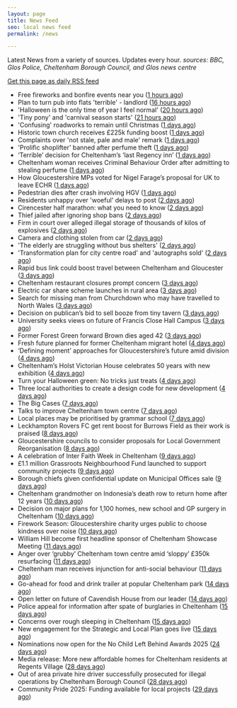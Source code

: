 ```yaml
---
layout: page
title: News Feed
seo: local news feed
permalink: /news

---
```


Latest News from a variety of sources. Updates every hour.
_sources: BBC, Glos Police, Cheltenham Borough Council, and Glos news centre_

[Get this page as daily RSS feed](/daily.rss)

<!-- news_marker starts -->
- Free fireworks and bonfire events near you ([1 hours ago](https://www.bbc.com/news/articles/cx2pjk27ryvo?at_medium=RSS&at_campaign=rss))
- Plan to turn pub into flats 'terrible' - landlord ([16 hours ago](https://www.bbc.com/news/articles/cpq1509ndryo?at_medium=RSS&at_campaign=rss))
- 'Halloween is the only time of year I feel normal' ([20 hours ago](https://www.bbc.com/news/videos/c1j8z65k7d2o?at_medium=RSS&at_campaign=rss))
- 'Tiny pony' and 'carnival season starts' ([21 hours ago](https://www.bbc.com/news/articles/cg4329466dqo?at_medium=RSS&at_campaign=rss))
- 'Confusing' roadworks to remain until Christmas ([1 days ago](https://www.bbc.com/news/articles/c993ggnvg7lo?at_medium=RSS&at_campaign=rss))
- Historic town church receives £225k funding boost ([1 days ago](https://www.bbc.com/news/articles/cn40wlxlv2go?at_medium=RSS&at_campaign=rss))
- Complaints over 'not stale, pale and male' remark ([1 days ago](https://www.bbc.com/news/articles/c874y44z748o?at_medium=RSS&at_campaign=rss))
- 'Prolific shoplifter' banned after perfume theft ([1 days ago](https://www.bbc.com/news/articles/cd0477zxpnro?at_medium=RSS&at_campaign=rss))
- ‘Terrible’ decision for Cheltenham’s ‘last Regency inn’ ([1 days ago](https://gloucesternewscentre.co.uk/terrible-decision-for-cheltenhams-last-regency-inn/))
- Cheltenham woman receives Criminal Behaviour Order after admitting to stealing perfume ([1 days ago](https://gloucesternewscentre.co.uk/cheltenham-woman-receives-criminal-behaviour-order-after-admitting-to-stealing-perfume/))
- How Gloucestershire MPs voted for Nigel Farage’s proposal for UK to leave ECHR ([1 days ago](https://gloucesternewscentre.co.uk/how-gloucestershire-mps-voted-for-nigel-farages-proposal-for-uk-to-leave-echr/))
- Pedestrian dies after crash involving HGV ([1 days ago](https://www.bbc.com/news/articles/c62elxgj0y9o?at_medium=RSS&at_campaign=rss))
- Residents unhappy over 'woeful' delays to post ([2 days ago](https://www.bbc.com/news/articles/cyv8n0v8pq6o?at_medium=RSS&at_campaign=rss))
- Cirencester half marathon: what you need to know ([2 days ago](https://www.bbc.com/news/articles/c1e302gg77yo?at_medium=RSS&at_campaign=rss))
- Thief jailed after ignoring shop bans ([2 days ago](https://www.bbc.com/news/articles/c04gr0xl7p2o?at_medium=RSS&at_campaign=rss))
- Firm in court over alleged illegal storage of thousands of kilos of explosives ([2 days ago](https://gloucesternewscentre.co.uk/firm-in-court-over-alleged-illegal-storage-of-thousands-of-kilos-of-explosives/))
- Camera and clothing stolen from car ([2 days ago](https://gloucesternewscentre.co.uk/camera-and-clothing-stolen-from-car/))
- 'The elderly are struggling without bus shelters' ([2 days ago](https://www.bbc.com/news/articles/cz9135kwyljo?at_medium=RSS&at_campaign=rss))
- 'Transformation plan for city centre road' and 'autographs sold' ([2 days ago](https://www.bbc.com/news/articles/cr7m41djdnxo?at_medium=RSS&at_campaign=rss))
- Rapid bus link could boost travel between Cheltenham and Gloucester ([3 days ago](https://gloucesternewscentre.co.uk/rapid-bus-link-could-boost-travel-between-cheltenham-and-gloucester/))
- Cheltenham restaurant closures prompt concern ([3 days ago](https://www.bbc.com/news/articles/cj97vr337y1o?at_medium=RSS&at_campaign=rss))
- Electric car share scheme launches in rural area ([3 days ago](https://www.bbc.com/news/articles/c2dr4kr6x1lo?at_medium=RSS&at_campaign=rss))
- Search for missing man from Churchdown who may have travelled to North Wales ([3 days ago](https://gloucesternewscentre.co.uk/search-for-missing-man-from-churchdown-who-may-have-travelled-to-north-wales/))
- Decision on publican’s bid to sell booze from tiny tavern ([3 days ago](https://gloucesternewscentre.co.uk/decision-on-publicans-bid-to-sell-booze-from-tiny-tavern/))
- University seeks views on future of Francis Close Hall Campus ([3 days ago](https://gloucesternewscentre.co.uk/university-seeks-views-on-future-of-francis-close-hall-campus/))
- Former Forest Green forward Brown dies aged 42 ([3 days ago](https://www.bbc.com/sport/football/articles/crl2z872zz6o?at_medium=RSS&at_campaign=rss))
- Fresh future planned for former Cheltenham migrant hotel ([4 days ago](https://gloucesternewscentre.co.uk/fresh-future-planned-for-former-cheltenham-migrant-hotel/))
- ‘Defining moment’ approaches for Gloucestershire’s future amid division ([4 days ago](https://gloucesternewscentre.co.uk/defining-moment-approaches-for-gloucestershires-future-amid-division/))
- Cheltenham’s Holst Victorian House celebrates 50 years with new exhibition ([4 days ago](https://gloucesternewscentre.co.uk/cheltenhams-holst-victorian-house-celebrates-50-years-with-new-exhibition/))
- Turn your Halloween green: No tricks just treats ([4 days ago](https://www.cheltenham.gov.uk/news/article/3063/turn_your_halloween_green_no_tricks_just_treats))
- Three local authorities to create a design code for new development ([4 days ago](https://www.cheltenham.gov.uk/news/article/3062/three_local_authorities_to_create_a_design_code_for_new_development))
- The Big Cases ([7 days ago](https://www.bbc.co.uk/iplayer/episode/m002lsdp?at_medium=RSS&at_campaign=rss))
- Talks to improve Cheltenham town centre ([7 days ago](https://gloucesternewscentre.co.uk/talks-to-improve-cheltenham-town-centre/))
- Local places may be prioritised by grammar school ([7 days ago](https://www.bbc.co.uk/sounds/play/p0mblh4x?at_medium=RSS&at_campaign=rss))
- Leckhampton Rovers FC get rent boost for Burrows Field as their work is praised ([8 days ago](https://gloucesternewscentre.co.uk/leckhampton-rovers-fc-get-rent-boost-for-burrows-field-as-their-work-is-praised/))
- Gloucestershire councils to consider proposals for Local Government Reorganisation ([8 days ago](https://gloucesternewscentre.co.uk/gloucestershire-councils-to-consider-proposals-for-local-government-reorganisation/))
- A celebration of Inter Faith Week in Cheltenham ([9 days ago](https://www.cheltenham.gov.uk/news/article/3061/a_celebration_of_inter_faith_week_in_cheltenham))
- £1.1 million Grassroots Neighbourhood Fund launched to support community projects ([9 days ago](https://gloucesternewscentre.co.uk/1-1-million-grassroots-neighbourhood-fund-launched-to-support-community-projects/))
- Borough chiefs given confidential update on Municipal Offices sale ([9 days ago](https://gloucesternewscentre.co.uk/borough-chiefs-given-confidential-update-on-municipal-offices-sale/))
- Cheltenham grandmother on Indonesia’s death row to return home after 12 years ([10 days ago](https://gloucesternewscentre.co.uk/cheltenham-grandmother-on-indonesias-death-row-to-return-home-after-12-years/))
- Decision on major plans for 1,100 homes, new school and GP surgery in Cheltenham ([10 days ago](https://gloucesternewscentre.co.uk/decision-on-major-plans-for-1100-homes-new-school-and-gp-surgery-in-cheltenham/))
- Firework Season: Gloucestershire charity urges public to choose kindness over noise ([10 days ago](https://gloucesternewscentre.co.uk/firework-season-gloucestershire-charity-urges-public-to-choose-kindness-over-noise/))
- William Hill become first headline sponsor of Cheltenham Showcase Meeting ([11 days ago](https://gloucesternewscentre.co.uk/william-hill-become-first-headline-sponsor-of-cheltenham-showcase-meeting/))
- Anger over ‘grubby’ Cheltenham town centre amid ‘sloppy’ £350k resurfacing ([11 days ago](https://gloucesternewscentre.co.uk/anger-over-grubby-cheltenham-town-centre-amid-sloppy-350k-resurfacing/))
- Cheltenham man receives injunction for anti-social behaviour ([11 days ago](https://www.cheltenham.gov.uk/news/article/3060/cheltenham_man_receives_injunction_for_anti-social_behaviour))
- Go-ahead for food and drink trailer at popular Cheltenham park ([14 days ago](https://gloucesternewscentre.co.uk/go-ahead-for-food-and-drink-trailer-at-popular-cheltenham-park/))
- Open letter on future of Cavendish House from our leader ([14 days ago](https://www.cheltenham.gov.uk/news/article/3058/open_letter_on_future_of_cavendish_house_from_our_leader))
- Police appeal for information after spate of burglaries in Cheltenham ([15 days ago](https://gloucesternewscentre.co.uk/police-appeal-for-information-after-spate-of-burglaries-in-cheltenham-2/))
- Concerns over rough sleeping in Cheltenham ([15 days ago](https://gloucesternewscentre.co.uk/concerns-over-rough-sleeping-in-cheltenham/))
- New engagement for the Strategic and Local Plan goes live ([15 days ago](https://www.cheltenham.gov.uk/news/article/3059/new_engagement_for_the_strategic_and_local_plan_goes_live))
- Nominations now open for the No Child Left Behind Awards 2025 ([24 days ago](https://www.cheltenham.gov.uk/news/article/3057/nominations_now_open_for_the_no_child_left_behind_awards_2025))
- Media release: More new affordable homes for Cheltenham residents at Regents Village ([28 days ago](https://www.cheltenham.gov.uk/news/article/3055/media_release_more_new_affordable_homes_for_cheltenham_residents_at_regents_village))
- Out of area private hire driver successfully prosecuted for illegal operations by Cheltenham Borough Council ([28 days ago](https://www.cheltenham.gov.uk/news/article/3054/out_of_area_private_hire_driver_successfully_prosecuted_for_illegal_operations_by_cheltenham_borough_council))
- Community Pride 2025: Funding available for local projects ([29 days ago](https://www.cheltenham.gov.uk/news/article/3053/community_pride_2025_funding_available_for_local_projects))

<!-- news_marker ends -->
